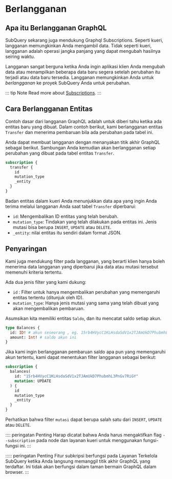 # Berlangganan

## Apa itu Berlangganan GraphQL

SubQuery sekarang juga mendukung Graphql Subscriptions. Seperti kueri, langganan memungkinkan Anda mengambil data. Tidak seperti kueri, langganan adalah operasi jangka panjang yang dapat mengubah hasilnya seiring waktu.

Langganan sangat berguna ketika Anda ingin aplikasi klien Anda mengubah data atau menampilkan beberapa data baru segera setelah perubahan itu terjadi atau data baru tersedia. Langganan memungkinkan Anda untuk _berlangganan_ ke proyek SubQuery Anda untuk perubahan.

::: tip Note Read more about [Subscriptions](https://www.apollographql.com/docs/react/data/subscriptions/). :::

## Cara Berlangganan Entitas

Contoh dasar dari langganan GraphQL adalah untuk diberi tahu ketika ada entitas baru yang dibuat. Dalam contoh berikut, kami berlangganan entitas `Transfer` dan menerima pembaruan bila ada perubahan pada tabel ini.

Anda dapat membuat langganan dengan menanyakan titik akhir GraphQL sebagai berikut. Sambungan Anda kemudian akan berlangganan setiap perubahan yang dibuat pada tabel entitas `Transfer`.

```graphql
subscription {
  transfer {
    id
    mutation_type
    _entity
  }
}
```

Badan entitas dalam kueri Anda menunjukkan data apa yang ingin Anda terima melalui langganan Anda saat tabel `Transfer` diperbarui:

- `id`: Mengembalikan ID entitas yang telah berubah.
- `mutation_type`: Tindakan yang telah dilakukan pada entitas ini. Jenis mutasi bisa berupa `INSERT`, `UPDATE` atau `DELETE`.
- `_entity`: nilai entitas itu sendiri dalam format JSON.

## Penyaringan

Kami juga mendukung filter pada langganan, yang berarti klien hanya boleh menerima data langganan yang diperbarui jika data atau mutasi tersebut memenuhi kriteria tertentu.

Ada dua jenis filter yang kami dukung:

- `id` : Filter untuk hanya mengembalikan perubahan yang memengaruhi entitas tertentu (ditunjuk oleh ID).
- `mutation_type`: Hanya jenis mutasi yang sama yang telah dibuat yang akan mengembalikan pembaruan.

Asumsikan kita memiliki entitas `Saldo`, dan itu mencatat saldo setiap akun.

```graphql
type Balances {
  id: ID! # akun seseorang , eg. 15rb4HVycC1KLHsdaSdV1x2TJAmUkD7PhubmhL3PnGv7RiGY
  amount: Int! # saldo akun ini
}
```

Jika kami ingin berlangganan pembaruan saldo apa pun yang memengaruhi akun tertentu, kami dapat menentukan filter langganan sebagai berikut:

```graphql
subscription {
  balances(
    id: "15rb4HVycC1KLHsdaSdV1x2TJAmUkD7PhubmhL3PnGv7RiGY"
    mutation: UPDATE
  ) {
    id
    mutation_type
    _entity
  }
}
```

Perhatikan bahwa filter `mutasi` dapat berupa salah satu dari `INSERT`, `UPDATE` atau `DELETE`.

:::: peringatan Penting Harap dicatat bahwa Anda harus mengaktifkan flag `--subscription` pada node dan layanan kueri untuk menggunakan fungsi-fungsi ini. :::

::::: peringatan Penting
Fitur subkripsi berfungsi pada Layanan Terkelola SubQuery ketika Anda langsung memanggil titik akhir GraphQL yang terdaftar. Ini tidak akan berfungsi dalam taman bermain GraphQL dalam browser.
:::
